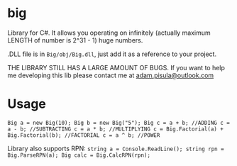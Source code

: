 # big
Library for C#. It allows you operating on infinitely (actually maximum LENGTH of number is 2^31 - 1) huge numbers.

.DLL file is in `Big/obj/Big.dll`, just add it as a reference to your project.

THE LIBRARY STILL HAS A LARGE AMOUNT OF BUGS. If you want to help me developing this lib please contact me at adam.pisula@outlook.com

# Usage
`Big a = new Big(10);
Big b = new Big("5");
Big c = a + b; //ADDING
c = a - b; //SUBTRACTING
c = a * b; //MULTIPLYING
c = Big.Factorial(a) + Big.Factorial(b); //FACTORIAL
c = a ^ b; //POWER`

Library also supports RPN:
`string a = Console.ReadLine();
string rpn = Big.ParseRPN(a);
Big calc = Big.CalcRPN(rpn);`
